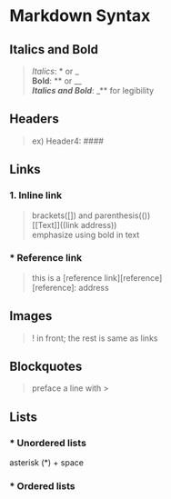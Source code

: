 # Markdown Syntax

## Italics and Bold<br> 
>_Italics_: * or _<br> 
>**Bold**: ** or __<br> 
>**_Italics and Bold_**: _** for legibility<br> 
## Headers<br>
>ex) Header4: ####<br>
## Links<br>
### 1. Inline link
>brackets([]) and parenthesis(())<br>
>[[Text]]((link address))<br>
>emphasize using bold in text<br>
### * Reference link<br>
>this is a [reference link][reference]<br>
>[reference]: address<br>
## Images<br> 
>! in front; the rest is same as links <br>
## Blockquotes<br>
>preface a line with ><br>
## Lists<br>
### * Unordered lists<br>
asterisk (*) + space<br>
### * Ordered lists<br>

